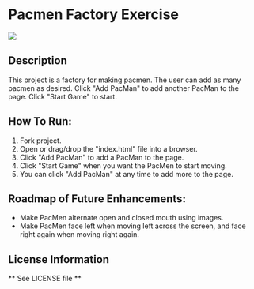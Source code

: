 # Pacmen Factory Exercise
<img src=".images/PacMan1.png">

## Description

This project is a factory for making pacmen.  The user can add as many pacmen as desired.  Click "Add PacMan" to add another PacMan to the page.  Click "Start Game" to start. 

## How To Run:
1. Fork project.
2. Open or drag/drop the "index.html" file into a browser. 
3. Click "Add PacMan" to add a PacMan to the page.  
4. Click "Start Game" when you want the PacMen to start moving.
5. You can click "Add PacMan" at any time to add more to the page.

## Roadmap of Future Enhancements:
- Make PacMen alternate open and closed mouth using images.
- Make PacMen face left when moving left across the screen, and face right again when moving right again.

## License Information
** See LICENSE file **


